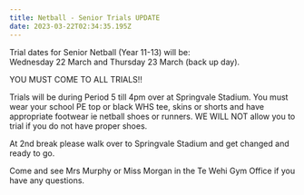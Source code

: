 ```yaml
---
title: Netball - Senior Trials UPDATE
date: 2023-03-22T02:34:35.195Z
---
```

Trial dates for Senior Netball (Year 11-13) will be:  
Wednesday 22 March and Thursday 23 March (back up day).  

YOU MUST COME TO ALL TRIALS!!



Trials will be during Period 5 till 4pm over at Springvale Stadium. You must wear your school PE top or black WHS tee, skins or shorts and have appropriate footwear ie netball shoes or runners. WE WILL NOT allow you to trial if you do not have proper shoes.  

At 2nd break please walk over to Springvale Stadium and get changed and ready to go.  

Come and see Mrs Murphy or Miss Morgan in the Te Wehi Gym Office if you have any questions.